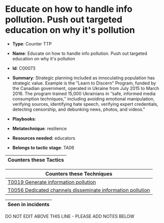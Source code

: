 # Educate on how to handle info pollution. Push out targeted education on why it's pollution

* **Type**: Counter TTP

* **Name**: Educate on how to handle info pollution. Push out targeted education on why it's pollution

* **Id**: C00073

* **Summary**: Strategic planning included as innoculating population has strategic value.  Example is the "Learn to Discern" Program, funded by the Canadian government, operated in Ukraine from July 2015 to March 2016. The program trained 15,000 Ukrainians in ‘’safe, informed media consumption techniques,’’ including avoiding emotional manipulation, verifying sources, identifying hate speech, verifying expert credentials, detecting censorship, and debunking news, photos, and videos."

* **Playbooks**: 

* **Metatechnique**: resilience

* **Resources needed:** educators

* **Belongs to tactic stage**: TA06


| Counters these Tactics |
| ---------------------- |



| Counters these Techniques |
| ------------------------- |
| [T0019 Generate information pollution](../techniques/T0019.md) |
| [T0056 Dedicated channels disseminate information pollution](../techniques/T0056.md) |



| Seen in incidents |
| ----------------- |


DO NOT EDIT ABOVE THIS LINE - PLEASE ADD NOTES BELOW